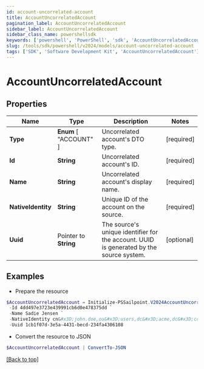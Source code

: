 ```yaml
---
id: account-uncorrelated-account
title: AccountUncorrelatedAccount
pagination_label: AccountUncorrelatedAccount
sidebar_label: AccountUncorrelatedAccount
sidebar_class_name: powershellsdk
keywords: ['powershell', 'PowerShell', 'sdk', 'AccountUncorrelatedAccount'] 
slug: /tools/sdk/powershell/v2024/models/account-uncorrelated-account
tags: ['SDK', 'Software Development Kit', 'AccountUncorrelatedAccount']
---
```



# AccountUncorrelatedAccount

## Properties

Name | Type | Description | Notes
------------ | ------------- | ------------- | -------------
**Type** |   **Enum** [  "ACCOUNT" ] | Uncorrelated account's DTO type. | [required]
**Id** |  **String** | Uncorrelated account's ID. | [required]
**Name** |  **String** | Uncorrelated account's display name. | [required]
**NativeIdentity** |  **String** | Unique ID of the account on the source. | [required]
**Uuid** |  Pointer to **String** | The source's unique identifier for the account. UUID is generated by the source system. | [optional] 

## Examples

- Prepare the resource
```powershell
$AccountUncorrelatedAccount = Initialize-PSSailpoint.V2024AccountUncorrelatedAccount  -Type ACCOUNT `
 -Id 4dd497e3723e439991cb6d0e478375dd `
 -Name Sadie Jensen `
 -NativeIdentity cn&#x3D;john.doe,ou&#x3D;users,dc&#x3D;acme,dc&#x3D;com `
 -Uuid 1cb1f07d-3e5a-4431-becd-234fa4306108
```

- Convert the resource to JSON
```powershell
$AccountUncorrelatedAccount | ConvertTo-JSON
```


[[Back to top]](#) 


